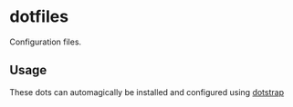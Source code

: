 dotfiles
========

Configuration files.

Usage
-----

These dots can automagically be installed and configured using
[dotstrap](https://github.com/andrewhood125/dotstrap)
